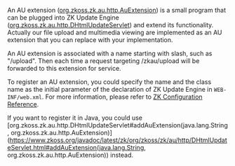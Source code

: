 An AU extension
([org.zkoss.zk.au.http.AuExtension](https://www.zkoss.org/javadoc/latest/zk/org/zkoss/zk/au/http/AuExtension.html))
is a small program that can be plugged into ZK Update Engine
([org.zkoss.zk.au.http.DHtmlUpdateServlet](https://www.zkoss.org/javadoc/latest/zk/org/zkoss/zk/au/http/DHtmlUpdateServlet.html)) and extend
its functionality. Actually our file upload and multimedia viewing are
implemented as an AU extension that you can replace with your
implementation.

An AU extension is associated with a name starting with slash, such as
"/upload". Then each time a request targeting /zkau/upload will be
forwarded to this extension for service.

To register an AU extension, you could specify the name and the class
name as the initial parameter of the declaration of ZK Update Engine in
`WEB-INF/web.xml`. For more information, please refer to [ZK Configuration Reference]({{site.baseurl}}/zk_config_ref/web.xml/zk_au_engine).

If you want to register it in Java, you could use
[org.zkoss.zk.au.http.DHtmlUpdateServlet#addAuExtension(java.lang.String, org.zkoss.zk.au.http.AuExtension)](https://www.zkoss.org/javadoc/latest/zk/org/zkoss/zk/au/http/DHtmlUpdateServlet.html#addAuExtension(java.lang.String, org.zkoss.zk.au.http.AuExtension))
instead.
